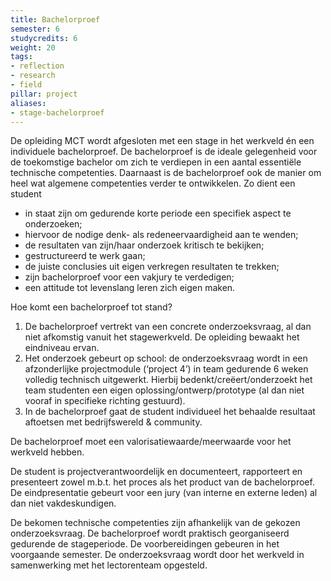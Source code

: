 ```yaml
---
title: Bachelorproef
semester: 6
studycredits: 6
weight: 20
tags:
- reflection
- research
- field
pillar: project
aliases:
- stage-bachelorproef
---
```


De opleiding MCT wordt afgesloten met een stage in het werkveld én een individuele bachelorproef. De bachelorproef is de ideale gelegenheid voor de toekomstige bachelor om zich te verdiepen in een aantal essentiële technische competenties. Daarnaast is de bachelorproef ook de manier om heel wat algemene competenties verder te ontwikkelen. Zo dient een student
- in staat zijn om gedurende korte periode een specifiek aspect te onderzoeken;
- hiervoor de nodige denk- als redeneervaardigheid aan te wenden;
- de resultaten van zijn/haar onderzoek kritisch te bekijken;
- gestructureerd te werk gaan;
- de juiste conclusies uit eigen verkregen resultaten te trekken;
- zijn bachelorproef voor een vakjury te verdedigen;
- een attitude tot levenslang leren zich eigen maken.

Hoe komt een bachelorproef tot stand?
1. De bachelorproef vertrekt van een concrete onderzoeksvraag, al dan niet afkomstig vanuit het stagewerkveld. De opleiding bewaakt het eindniveau ervan.
2. Het onderzoek gebeurt op school: de onderzoeksvraag wordt in een afzonderlijke projectmodule (‘project 4’) in team gedurende 6 weken volledig technisch uitgewerkt. Hierbij bedenkt/creëert/onderzoekt het team studenten een eigen oplossing/ontwerp/prototype (al dan niet vooraf in specifieke richting gestuurd).
3. In de bachelorproef gaat de student individueel het behaalde resultaat aftoetsen met bedrijfswereld & community. 

De bachelorproef moet een valorisatiewaarde/meerwaarde voor het werkveld hebben.

De student is projectverantwoordelijk en documenteert, rapporteert en presenteert zowel m.b.t. het proces als het product van de bachelorproef. De eindpresentatie gebeurt voor een jury (van interne en externe leden) al dan niet vakdeskundigen.

De bekomen technische competenties zijn afhankelijk van de gekozen onderzoeksvraag.
De bachelorproef wordt praktisch georganiseerd gedurende de stageperiode. De voorbereidingen gebeuren in het voorgaande semester.
De onderzoeksvraag wordt door het werkveld in samenwerking met het lectorenteam opgesteld.